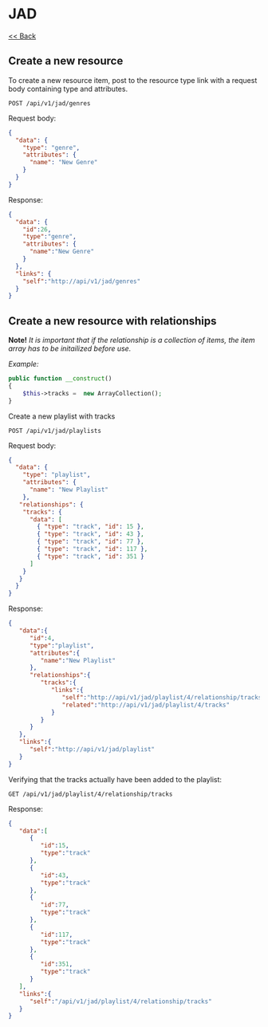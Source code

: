 # JAD

[<< Back](../README.md)

## Create a new resource

To create a new resource item, post to the resource type link with a request body containing type and attributes.

```
POST /api/v1/jad/genres
```

Request body:
```json
{
  "data": {
    "type": "genre",
    "attributes": {
      "name": "New Genre"
    }   
  }
}
```

Response:
```json
{
  "data": {
    "id":26,
    "type":"genre",
    "attributes": {
      "name":"New Genre"
    }
  },
  "links": {
    "self":"http://api/v1/jad/genres"
  }
}
```

## Create a new resource with relationships

**Note!** *It is important that if the relationship is a collection of items, the item array has to be initailized before
use.*

*Example:*
```php
public function __construct()
{
    $this->tracks =  new ArrayCollection();
}
```
Create a new playlist with tracks

```
POST /api/v1/jad/playlists
```

Request body:
```json
{
  "data": {
    "type": "playlist",
    "attributes": {
      "name": "New Playlist"
    },
   "relationships": {
    "tracks": {
      "data": [
        { "type": "track", "id": 15 },
        { "type": "track", "id": 43 },
        { "type": "track", "id": 77 },
        { "type": "track", "id": 117 },
        { "type": "track", "id": 351 }
      ]
    }
   }
  }
}
```

Response:
```json
{
   "data":{
      "id":4,
      "type":"playlist",
      "attributes":{
         "name":"New Playlist"
      },
      "relationships":{
         "tracks":{
            "links":{
               "self":"http://api/v1/jad/playlist/4/relationship/tracks",
               "related":"http://api/v1/jad/playlist/4/tracks"
            }
         }
      }
   },
   "links":{
      "self":"http://api/v1/jad/playlist"
   }
}
```

Verifying that the tracks actually have been added to the playlist:

`GET /api/v1/jad/playlist/4/relationship/tracks`

Response:
```json
{
   "data":[
      {
         "id":15,
         "type":"track"
      },
      {
         "id":43,
         "type":"track"
      },
      {
         "id":77,
         "type":"track"
      },
      {
         "id":117,
         "type":"track"
      },
      {
         "id":351,
         "type":"track"
      }
   ],
   "links":{
      "self":"/api/v1/jad/playlist/4/relationship/tracks"
   }
}
```
